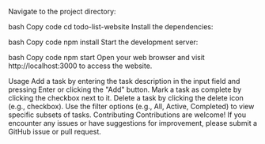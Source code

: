Navigate to the project directory:

bash
Copy code
cd todo-list-website
Install the dependencies:

bash
Copy code
npm install
Start the development server:

bash
Copy code
npm start
Open your web browser and visit http://localhost:3000 to access the website.

Usage
Add a task by entering the task description in the input field and pressing Enter or clicking the "Add" button.
Mark a task as complete by clicking the checkbox next to it.
Delete a task by clicking the delete icon (e.g., checkbox).
Use the filter options (e.g., All, Active, Completed) to view specific subsets of tasks.
Contributing
Contributions are welcome! If you encounter any issues or have suggestions for improvement, please submit a GitHub issue or pull request.
